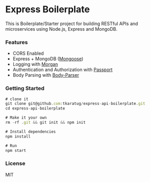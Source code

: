 # Express Boilerplate
This is Boilerplate/Starter project for building RESTful APIs and microservices using Node.js, Express and MongoDB.

### Features
- CORS Enabled
- Express + MongoDB ([Mongoose](http://http://mongoosejs.com/))
- Logging with [Morgan](https://github.com/expressjs/morgan)
- Authentication and Authorization with [Passport](http://passportjs.org/)
- Body Parsing with [Body-Parser](https://github.com/expressjs/body-parser)

### Getting Started
```js
# clone it
git clone git@github.com:tkaratug/express-api-boilerplate.git
cd express-api-boilerplate

# Make it your own
rm -rf .git && git init && npm init

# Install dependencies
npm install

# Run
npm start
```
### License
MIT